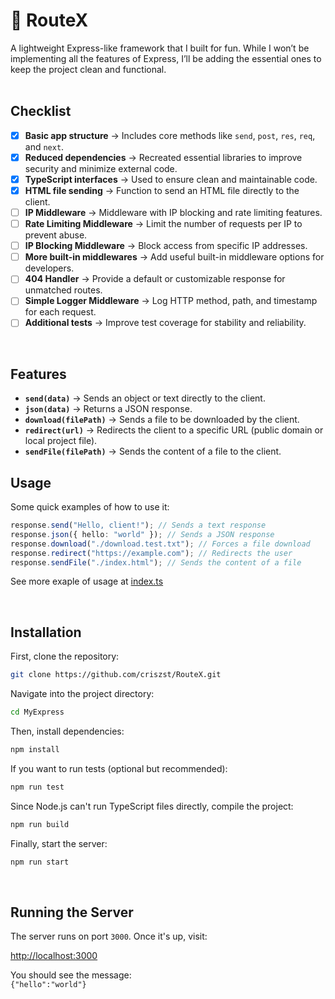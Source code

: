 # 🚀 RouteX

A lightweight Express-like framework that I built for fun. While I won’t be implementing all the features of Express, I’ll be adding the essential ones to keep the project clean and functional.  
<br/>

## Checklist  

- [x] **Basic app structure** → Includes core methods like `send`, `post`, `res`, `req`, and `next`.  
- [x] **Reduced dependencies** → Recreated essential libraries to improve security and minimize external code.  
- [x] **TypeScript interfaces** → Used to ensure clean and maintainable code.  
- [x] **HTML file sending** → Function to send an HTML file directly to the client. 
- [ ] **IP Middleware** → Middleware with IP blocking and rate limiting features.  
- [ ] **Rate Limiting Middleware** → Limit the number of requests per IP to prevent abuse.  
- [ ] **IP Blocking Middleware** → Block access from specific IP addresses.  
- [ ] **More built-in middlewares** → Add useful built-in middleware options for developers.  
- [ ] **404 Handler** → Provide a default or customizable response for unmatched routes.  
- [ ] **Simple Logger Middleware** → Log HTTP method, path, and timestamp for each request.  
- [ ] **Additional tests** → Improve test coverage for stability and reliability.

<br/>

## Features  

- **`send(data)`** → Sends an object or text directly to the client.  
- **`json(data)`** → Returns a JSON response.  
- **`download(filePath)`** → Sends a file to be downloaded by the client.  
- **`redirect(url)`** → Redirects the client to a specific URL (public domain or local project file).  
- **`sendFile(filePath)`** → Sends the content of a file to the client.  

## Usage  

Some quick examples of how to use it:  

```ts
response.send("Hello, client!"); // Sends a text response  
response.json({ hello: "world" }); // Sends a JSON response  
response.download("./download.test.txt"); // Forces a file download  
response.redirect("https://example.com"); // Redirects the user  
response.sendFile("./index.html"); // Sends the content of a file  
```

See more exaple of usage at <a href="src/index.ts">index.ts</a>

<br/>

## Installation  

First, clone the repository:  

```sh
git clone https://github.com/criszst/RouteX.git
```

Navigate into the project directory:  

```sh
cd MyExpress
```

Then, install dependencies:  

```sh
npm install
```

If you want to run tests (optional but recommended):  

```sh
npm run test
```

Since Node.js can't run TypeScript files directly, compile the project:  

```sh
npm run build
```

Finally, start the server:  

```sh
npm run start
```

<br/>

## Running the Server  

The server runs on port `3000`. Once it's up, visit:  

[http://localhost:3000](http://localhost:3000)  

You should see the message:  
`{"hello":"world"}`  

